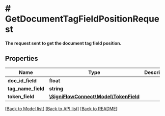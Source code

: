 # # GetDocumentTagFieldPositionRequest

#### The request sent to get the document tag field position.

## Properties

Name | Type | Description | Notes
------------ | ------------- | ------------- | -------------
**doc_id_field** | **float** |  |
**tag_name_field** | **string** |  |
**token_field** | [**\SigniFlowConnect\Model\TokenField**](TokenField.md) |  |

[[Back to Model list]](../../README.md#models) [[Back to API list]](../../README.md#endpoints) [[Back to README]](../../README.md)
